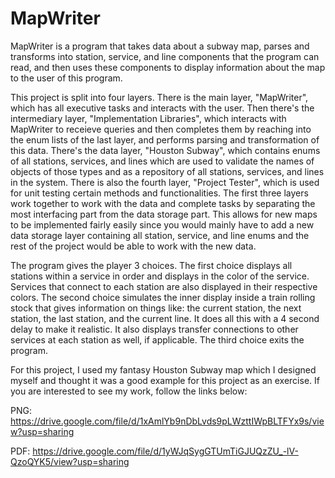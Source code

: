 # MapWriter
MapWriter is a program that takes data about a subway map, parses and transforms into station, service, and line components that the program can read, and then uses these components to display information about the map to the user of this program.

This project is split into four layers. There is the main layer, "MapWriter", which has all executive tasks and interacts with the user. Then there's the intermediary layer, "Implementation Libraries", which interacts with MapWriter to receieve queries and then completes them by reaching into the enum lists of the last layer, and performs parsing and transformation of this data. There's the data layer, "Houston Subway", which contains enums of all stations, services, and lines which are used to validate the names of objects of those types and as a repository of all stations, services, and lines in the system. There is also the fourth layer, "Project Tester", which is used for unit testing certain methods and functionalities. The first three layers work together to work with the data and complete tasks by separating the most interfacing part from the data storage part. This allows for new maps to be implemented fairly easily since you would mainly have to add a new data storage layer containing all station, service, and line enums and the rest of the project would be able to work with the new data.

The program gives the player 3 choices. The first choice displays all stations within a service in order and displays in the color of the service. Services that connect to each station are also displayed in their respective colors. The second choice simulates the inner display inside a train rolling stock that gives information on things like: the current station, the next station, the last station, and the current line. It does all this with a 4 second delay to make it realistic. It also displays transfer connections to other services at each station as well, if applicable. The third choice exits the program.

For this project, I used my fantasy Houston Subway map which I designed myself and thought it was a good example for this project as an exercise. If you are interested to see my work, follow the links below:

PNG: https://drive.google.com/file/d/1xAmlYb9nDbLvds9pLWzttIWpBLTFYx9s/view?usp=sharing

PDF: https://drive.google.com/file/d/1yWJqSygGTUmTiGJUQzZU_-lV-QzoQYK5/view?usp=sharing
